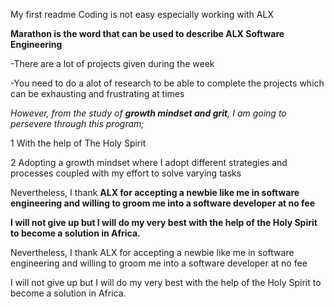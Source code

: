 My first readme
Coding is not easy especially working with ALX

**Marathon is the word that can be used to describe ALX Software Engineering**

-There are a lot of projects given during the week

-You need to do a alot of research to be able to complete the projects which can be exhausting and frustrating at times

*However, from the study of **growth mindset and grit**, I am going to persevere through this program;*

1 With the help of The Holy Spirit

2 Adopting a growth mindset where I adopt different strategies and processes coupled with my effort to solve varying tasks
  
Nevertheless, I thank **ALX for accepting a newbie like me in software engineering and willing to groom me into a software developer at no fee**
  
**I will not give up but I will do my very best with the help of the Holy Spirit to become a solution in Africa.**

Nevertheless, I thank ALX for accepting a newbie like me in software engineering and willing to groom me into a software developer at no fee

I will not give up but I will do my very best with the help of the Holy Spirit to become a solution in Africa.

